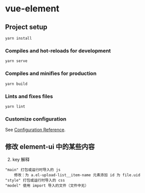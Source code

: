 # vue-element

## Project setup
```
yarn install
```

### Compiles and hot-reloads for development
```
yarn serve
```

### Compiles and minifies for production
```
yarn build
```

### Lints and fixes files
```
yarn lint
```

### Customize configuration
See [Configuration Reference](https://cli.vuejs.org/config/).


## 修改 element-ui 中的某些内容
2. key 解释
```text
"main" 打包或运行时导入的 js
    修改：为 a.el-upload-list__item-name 元素添加 id 为 file.uid
"style" 打包或运行时导入的 css
"model" 使用 import 导入的文件（文件中无）
```
